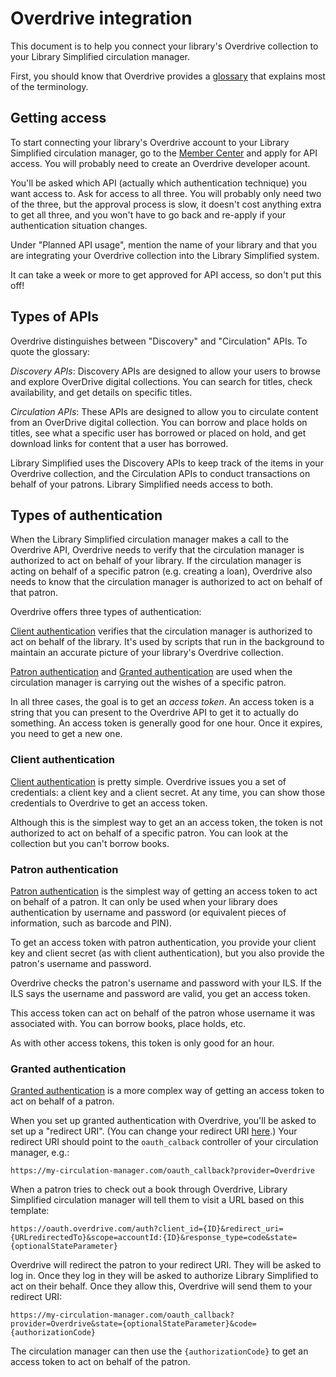 # Overdrive integration

This document is to help you connect your library's Overdrive
collection to your Library Simplified circulation manager.

First, you should know that Overdrive provides a
[glossary](https://developer.overdrive.com/docs/reference-guide) that
explains most of the terminology.

## Getting access

To start connecting your library's Overdrive account to your Library
Simplified circulation manager, go to the [Member
Center](https://developer.overdrive.com/member-center) and apply for
API access. You will probably need to create an Overdrive developer
acount.

You'll be asked which API (actually which authentication technique)
you want access to. Ask for access to all three. You will probably
only need two of the three, but the approval process is slow, it
doesn't cost anything extra to get all three, and you won't have to go
back and re-apply if your authentication situation changes.

Under "Planned API usage", mention the name of your library and that
you are integrating your Overdrive collection into the Library
Simplified system.

It can take a week or more to get approved for API access, so don't
put this off!

## Types of APIs

Overdrive distinguishes between "Discovery" and "Circulation" APIs. To
quote the glossary:

_Discovery APIs_: Discovery APIs are designed to allow your users to
 browse and explore OverDrive digital collections. You can search for
 titles, check availability, and get details on specific titles.

_Circulation APIs_: These APIs are designed to allow you to circulate
 content from an OverDrive digital collection. You can borrow and
 place holds on titles, see what a specific user has borrowed or
 placed on hold, and get download links for content that a user has
 borrowed.

Library Simplified uses the Discovery APIs to keep track of the items
in your Overdrive collection, and the Circulation APIs to conduct
transactions on behalf of your patrons. Library Simplified needs
access to both.

## Types of authentication

When the Library Simplified circulation manager makes a call to the
Overdrive API, Overdrive needs to verify that the circulation manager
is authorized to act on behalf of your library. If the circulation
manager is acting on behalf of a specific patron (e.g. creating a
loan), Overdrive also needs to know that the circulation manager is
authorized to act on behalf of that patron.

Overdrive offers three types of authentication:

[Client
authentication](https://developer.overdrive.com/apis/client-auth)
verifies that the circulation manager is authorized to act on behalf
of the library. It's used by scripts that run in the background to
maintain an accurate picture of your library's Overdrive collection.

[Patron
authentication](https://developer.dev.overdrive.com/apis/patron-auth)
and [Granted
authentication](https://developer.dev.overdrive.com/granted-auth) are
used when the circulation manager is carrying out the wishes of a
specific patron.

In all three cases, the goal is to get an _access token_. An access
token is a string that you can present to the Overdrive API to get it
to actually do something. An access token is generally good for one
hour. Once it expires, you need to get a new one.

### Client authentication

[Client
authentication](https://developer.overdrive.com/apis/client-auth) is
pretty simple. Overdrive issues you a set of credentials: a client key
and a client secret. At any time, you can show those credentials to
Overdrive to get an access token.

Although this is the simplest way to get an an access token, the token
is not authorized to act on behalf of a specific patron. You can look
at the collection but you can't borrow books.

### Patron authentication

[Patron
authentication](https://developer.dev.overdrive.com/apis/patron-auth)
is the simplest way of getting an access token to act on behalf of a
patron. It can only be used when your library does authentication by
username and password (or equivalent pieces of information, such as
barcode and PIN).

To get an access token with patron authentication, you provide your
client key and client secret (as with client authentication), but you
also provide the patron's username and password.

Overdrive checks the patron's username and password with your ILS. If
the ILS says the username and password are valid, you get an access token.

This access token can act on behalf of the patron whose username it
was associated with. You can borrow books, place holds, etc.

As with other access tokens, this token is only good for an hour.

### Granted authentication

[Granted authentication](https://developer.overdrive.com/granted-auth)
is a more complex way of getting an access token to act on behalf of a
patron.

When you set up granted authentication with Overdrive, you'll be asked
to set up a "redirect URI". (You can change your redirect URI
[here](https://developer.overdrive.com/member-center/edit-auth-fields).)
Your redirect URI should point to the `oauth_calback` controller of
your circulation manager, e.g.:

```
https://my-circulation-manager.com/oauth_callback?provider=Overdrive
```

When a patron tries to check out a book through Overdrive, Library
Simplified circulation manager will tell them to visit a URL based on
this template:

```
https://oauth.overdrive.com/auth?client_id={ID}&redirect_uri={URLredirectedTo}&scope=accountId:{ID}&response_type=code&state={optionalStateParameter}
```

Overdrive will redirect the patron to your redirect URI. They will be
asked to log in. Once they log in they will be asked to authorize
Library Simplified to act on their behalf. Once they allow this,
Overdrive will send them to your redirect URI:

```
https://my-circulation-manager.com/oauth_callback?provider=Overdrive&state={optionalStateParameter}&code={authorizationCode}
```

The circulation manager can then use the `{authorizationCode}` to get
an access token to act on behalf of the patron.
